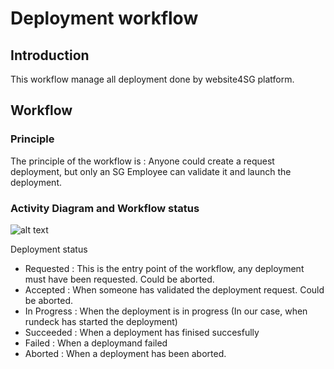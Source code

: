 # Deployment workflow

## Introduction
This workflow manage all deployment done by website4SG platform.

## Workflow

### Principle
The principle of the workflow is :
Anyone could create a request deployment, but only an SG Employee can validate it and launch the deployment.

### Activity Diagram and Workflow status

![alt text](./images/ActivityDiagramDeployment.png "Deployment workflow : Activity Diagram")

Deployment status

* Requested : This is the entry point of the workflow, any deployment must have been requested. Could be aborted.
* Accepted : When someone has validated the deployment request. Could be aborted.
* In Progress : When the deployment is in progress (In our case, when rundeck has started the deployment)
* Succeeded : When a deployment has finised succesfully
* Failed : When a deploymand failed
* Aborted : When a deployment has been aborted.

